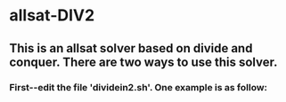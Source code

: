 # allsat-DIV2
## This is an allsat solver based on divide and conquer. There are two ways to use this solver.
### First--edit the file 'dividein2.sh'. One example is as follow:




